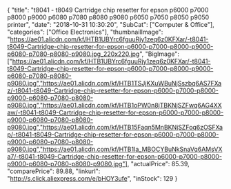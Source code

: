 {
	"title": "t8041 - t8049 Cartridge chip resetter for epson p6000 p7000 p8000 p9000 p6080 p7080 p8080 p9080 p6050 p7050 p8050 p9050 printer",
	"date": "2018-10-31 10:30:20",
	"SubCat": ["Computer & Office"],
	"categories": ["Office Electronics"],
	"thumbnailImage": "https://ae01.alicdn.com/kf/HTB1UBYrc6fguuRjy1zeq6z0KFXar/-t8041-t8049-Cartridge-chip-resetter-for-epson-p6000-p7000-p8000-p9000-p6080-p7080-p8080-p9080.jpg_220x220.jpg",
	"BigImage": ["https://ae01.alicdn.com/kf/HTB1UBYrc6fguuRjy1zeq6z0KFXar/-t8041-t8049-Cartridge-chip-resetter-for-epson-p6000-p7000-p8000-p9000-p6080-p7080-p8080-p9080.jpg","https://ae01.alicdn.com/kf/HTB1TSJjKXuWBuNjSszbq6AS7FXaz/-t8041-t8049-Cartridge-chip-resetter-for-epson-p6000-p7000-p8000-p9000-p6080-p7080-p8080-p9080.jpg","https://ae01.alicdn.com/kf/HTB1oPW0n8jTBKNjSZFwq6AG4XXaw/-t8041-t8049-Cartridge-chip-resetter-for-epson-p6000-p7000-p8000-p9000-p6080-p7080-p8080-p9080.jpg","https://ae01.alicdn.com/kf/HTB15Faqn5MnBKNjSZFoq6zOSFXap/-t8041-t8049-Cartridge-chip-resetter-for-epson-p6000-p7000-p8000-p9000-p6080-p7080-p8080-p9080.jpg","https://ae01.alicdn.com/kf/HTB1Ia_MBOCYBuNkSnaVq6AMsVXa7/-t8041-t8049-Cartridge-chip-resetter-for-epson-p6000-p7000-p8000-p9000-p6080-p7080-p8080-p9080.jpg"],
	"actualPrice": 85.39,
	"comparePrice": 89.88,
	"linkurl": "http://s.click.aliexpress.com/e/bHOY3ufe",
	"inStock": 129
}
